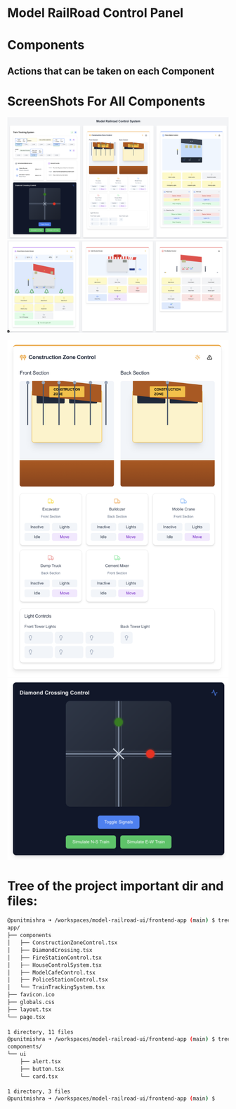 # Model RailRoad Control Panel

# Components

## Actions that can be taken on each Component

# ScreenShots For All Components
![](./docs/screenshots/Page1.png)
![](./docs/screenshots/Page1a.png)


![](./docs/screenshots/ConstructionZone.png)
![](./docs/screenshots/DiamondCrossing.png)


# Tree of the project important dir and files:

```bash
@punitmishra ➜ /workspaces/model-railroad-ui/frontend-app (main) $ tree app/
app/
├── components
│   ├── ConstructionZoneControl.tsx
│   ├── DiamondCrossing.tsx
│   ├── FireStationControl.tsx
│   ├── HouseControlSystem.tsx
│   ├── ModelCafeControl.tsx
│   ├── PoliceStationControl.tsx
│   └── TrainTrackingSystem.tsx
├── favicon.ico
├── globals.css
├── layout.tsx
└── page.tsx

1 directory, 11 files
@punitmishra ➜ /workspaces/model-railroad-ui/frontend-app (main) $ tree components/
components/
└── ui
    ├── alert.tsx
    ├── button.tsx
    └── card.tsx

1 directory, 3 files
@punitmishra ➜ /workspaces/model-railroad-ui/frontend-app (main) $ 
```